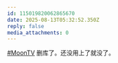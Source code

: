 ```yaml
---
id: 115019820062865670
date: 2025-08-13T05:32:52.350Z
reply: false
media_attachments: 0
---
```


[#MoonTV](https://e5n.cc/tags/MoonTV) 删库了。还没用上了就没了。

